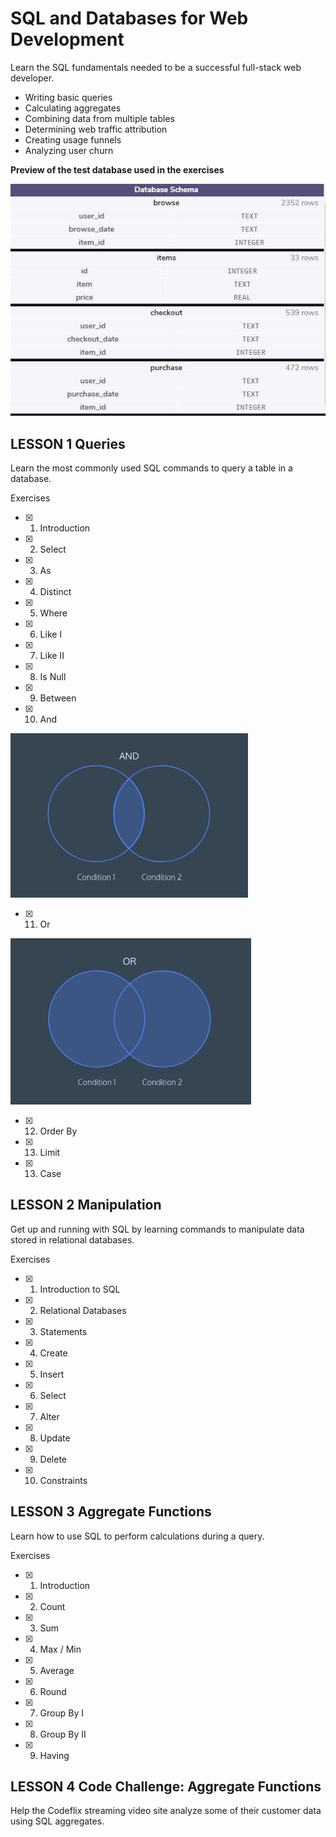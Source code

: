 # SQL and Databases for Web Development
Learn the SQL fundamentals needed to be a successful full-stack web developer.

- Writing basic queries
- Calculating aggregates
- Combining data from multiple tables
- Determining web traffic attribution
- Creating usage funnels
- Analyzing user churn

**Preview of the test database used in the exercises**

![Database screen](Database.JPG)


## LESSON 1 Queries

Learn the most commonly used SQL commands to query a table in a database.

Exercises

- [x] 1. Introduction

- [x] 2. Select

- [x] 3. As

- [x] 4. Distinct

- [x] 5. Where

- [x] 6. Like I

- [x] 7. Like II

- [x] 8. Is Null

- [x] 9. Between

- [x] 10. And

![And screen](And.JPG)

- [x] 11. Or

![Or screen](Or.JPG)

- [x] 12. Order By

- [x] 13. Limit

- [x] 13. Case



## LESSON 2 Manipulation

Get up and running with SQL by learning commands to manipulate data stored in relational databases.

Exercises

- [x] 1. Introduction to SQL

- [x] 2. Relational Databases

- [x] 3. Statements

- [x] 4. Create

- [x] 5. Insert

- [x] 6. Select

- [x] 7. Alter

- [x] 8. Update

- [x] 9. Delete

- [x] 10. Constraints


## LESSON 3 Aggregate Functions

Learn how to use SQL to perform calculations during a query.

Exercises

- [x] 1. Introduction

- [x] 2. Count

- [x] 3. Sum

- [x] 4. Max / Min

- [x] 5. Average

- [x] 6. Round

- [x] 7. Group By I

- [x] 8. Group By II

- [x] 9. Having


## LESSON 4 Code Challenge: Aggregate Functions

Help the Codeflix streaming video site analyze some of their customer data using SQL aggregates.